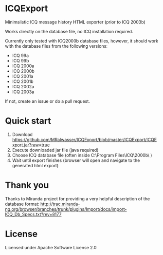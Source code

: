 ICQExport
=========

Minimalistic ICQ message history HTML exporter (prior to ICQ 2003b)

Works directly on the database file, no ICQ installation required.

Currently only tested with ICQ2000b database files, however, it should work with the database files from the following versions:
* ICQ 99a
* ICQ 99b
* ICQ 2000a
* ICQ 2000b
* ICQ 2001a
* ICQ 2001b
* ICQ 2002a
* ICQ 2003a 

If not, create an issue or do a pull request.

Quick start
===========

1. Download https://github.com/MRalwasser/ICQExport/blob/master/ICQExport/ICQExport.jar?raw=true
2. Execute downloaded jar file (java required)
3. Choose ICQ database file (often inside C:\Program Files\ICQ\2000b\ )
4. Wait until export finishes (browser will open and  navigate to the generated html export)

Thank you
================

Thanks to Miranda project for providing a very helpful description of the database format:
http://trac.miranda-ng.org/browser/branches/trunk/plugins/Import/docs/import-ICQ_Db_Specs.txt?rev=8177

License
=======

Licensed under Apache Software License 2.0








